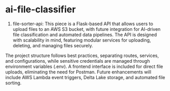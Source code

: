 # ai-file-classifier

1. file-sorter-api:
This piece is a Flask-based API that allows users to upload files to an AWS S3 bucket, with future integration for AI-driven file classification and automated data pipelines. The API is designed with scalability in mind, featuring modular services for uploading, deleting, and managing files securely.

The project structure follows best practices, separating routes, services, and configurations, while sensitive credentials are managed through environment variables (.env). A frontend interface is included for direct file uploads, eliminating the need for Postman. Future enhancements will include AWS Lambda event triggers, Delta Lake storage, and automated file sorting. 
